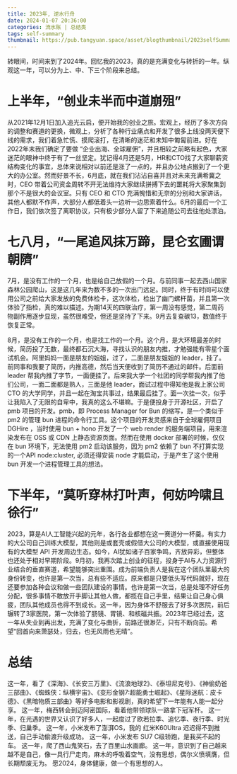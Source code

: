 ```yaml
---
title: 2023年, 逆水行舟
date: 2024-01-07 20:36:00
categories: 流水账 | 总结类
tags: self-summary
thumbnail: https://pub.tangyuan.space/asset/blogthumbnail/2023selfSummary/thumbnail.jpg
---
```


转眼间，时间来到了2024年。回忆我的2023，真的是充满变化与转折的一年。纵观这一年，可以分为上、中、下三个阶段来总结。

# 上半年，“创业未半而中道崩殂”

从2021年12月1日加入追光云启，便开始我的创业之旅。宏观上，经历了多次方向的调整和赛道的更换，微观上，分析了各种行业痛点和开发了很多上线没两天便下线的需求，我们着急忙慌、摸爬滚打，在清晰的迷茫和未知中匍匐前进。好在2022年末我们确定了要做 “企业出海、全球雇佣”，并且相较之前略有起色，大家迷茫的眼神中终于有了一丝坚定。犹记得4月还是5月，HR和CTO找了大家聊薪资结构变化的事宜，总体来说相对以前还是涨了一点的，并且办公地点搬到了一个更大的办公室。然而好景不长，6月底，就在我们沾沾自喜并且对未来充满希冀之时，CEO 带着公司资金周转不开无法维持大家继续拼搏下去的噩耗将大家聚集到那个不是很大的会议室。只有 CEO 和 CTO 充满惋惜和无奈的分别和大家讲话，其他人都默不作声，大部分人都低着头一边听一边思索着什么。6月的最后一个工作日，我们依次签了离职协议，只有极少部分人留了下来追随公司去往他处漂泊。

# 七八月，“一尾追风抹万蹄，昆仑玄圃谓朝隮”

7月，是没有工作的一个月，也是给自己放假的一个月。与前同事一起去西山国家森林公园爬山，这是这几年来为数不多的一次出门远足。同时，终于有时间可以使用公司之前给大家发放的免费体检卡，这次体检，检出了幽门螺杆菌，并且第一次体验了指检，真的难以描述。为期14天的四联治疗，第一周没有感觉，第二周药物副作用逐步显现，虽然很难受，但还是坚持了下来。9月去复查碳13，数值终于恢复正常。

8月，是没有工作的一个月，也是找工作的一个月。这个月，是大环境最差的时候，简历投了无数，最终都石沉大海，寻找认识的朋友内推，才勉强能有零星个面试机会。阿里妈妈一面是朋友的姐姐，过了，二面是朋友姐姐的 leader，挂了。前同事和我要了简历，内推高德，然后当天便收到了简历不通过的邮件。后面前 leader 帮我内推了字节，一面便挂了。后来我大学一个社团的同学帮我内推了他们公司，一面二面都是熟人，三面是他 leader，面试过程中得知他是我上家公司 CTO 的大学同学，并且一起在淘宝共事过，结果最后挂了。面一次挂一次，似乎让我陷入了无限的自卑中，我真的这么不堪嘛。于是便投身于开源社区，开启了 pmb 项目的开发。pmb，即 Process Manager for Bun 的缩写，是一个类似于 pm2 的管理 bun 进程的命令行工具。这个项目的开发灵感来自于全球雇佣项目 DGHire ，当时使用 bun + hono 开发了一个 web render 的服务端项目，用来渲染发布在 OSS 或 CDN 上静态资源页面。然而在使用 docker 部署的时候，仅仅在 bun 环境下，无法使用 pm2 启动该服务，因为 pm2 依赖了 bun 不打算实现的一个API node:cluster, 必须还得安装 node 才能启动，于是产生了这个使用 bun 开发一个进程管理工具的想法。

# 下半年，“莫听穿林打叶声，何妨吟啸且徐行”

2023，算是AI人工智能兴起的元年，各行各业都想在这一赛道分一杯羹。有实力的大公司自己训练大模型，其他则是或套壳或假借大公司的大模型，或直接使用现有的大模型 API 开发周边生态。如今，AI犹如诸子百家争鸣，齐放异彩，但整体也还处于相对早期阶段。9月初，我再次踏上创业的征程，投身于AI与人力资源行业结合的垂直赛道，希望能够突出重围。成为前端负责人是我在这个团队里最大的身份转变，也许是第一次当，总有些不适应。原来都是只要低头写代码就好，现在还要参加各种会议和做一些团队建设的事情。也许是第一次当，总是处理不好任务分配，很多事情不敢放开手脚让其他人做，都揽在自己手里，结果让自己身心俱疲，团队其他成员也得不到成长。这一年，因为身体不舒服去了好多次医院，前后辗转了3家医院，第一次体验了肠镜、胃镜、和核磁共振。2023年已经过去，这一年从失业到再出发，充满了变化与曲折，前路还很渺茫，只有不断向前。希望“回首向来萧瑟处，归去，也无风雨也无晴”。

# 总结

这一年，看了《深海》、《长安三万里》、《流浪地球2》、《泰坦尼克号》、《神偷奶爸三部曲》、《蜘蛛侠：纵横宇宙》、《变形金钢7:超能勇士崛起》、《星际迷航：皮卡德》、《黑暗物质三部曲》等好多电影和影视剧，真的希望下一年能有人能一起分享。
这一年，梅西转会到迈阿密国际，看着他带领球队一路拿下冠军杯。
这一年，在光遇的世界又认识了好多人，一起度过了欧若拉季、追忆季、夜行季、时光季、归巢季。
这一年，小米发布了澎湃OS，我的 红米K60Ultra 迟迟得不到推送，自己手动偷渡升级成功。
这一年，小米发布 SU7 C级轿跑，是我买不起的车。
这一年，爬了西山鬼笑石，去了百里山水画廊。
这一年，意识到了自己越来越不是自己，像一具行尸走肉，麻木的呼吸着空气，没有思想，偶尔义愤填膺，但长期颓废无为。
愿2024，身体健康，做一个有思想的人。